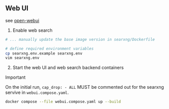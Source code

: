 ## Web UI

see [open-webui](https://github.com/open-webui/open-webui) 

1. Enable web search

  ```bash
  # ... manually update the base image version in searxng/Dockerfile

  # define required environment variables
  cp searxng.env.example searxng.env
  vim searxng.env
  ```

2. Start the web UI and web search backend containers

  > [!IMPORTANT]
  > 
  > On the initial run, `cap_drop: - ALL` MUST be commented out for the searxng 
  > servive in `webui.compose.yaml`.

  ```bash
  docker compose --file webui.compose.yaml up --build
  ```
